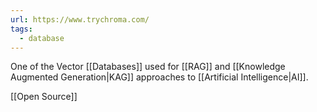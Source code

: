 ```yaml
---
url: https://www.trychroma.com/
tags:
  - database
---
```

One of the Vector [[Databases]] used for [[RAG]] and [[Knowledge Augmented Generation|KAG]] approaches to [[Artificial Intelligence|AI]].

[[Open Source]]





